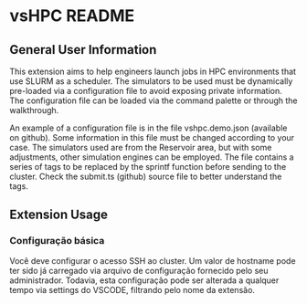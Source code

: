 # vsHPC README

## General User Information

This extension aims to help engineers launch jobs in HPC environments that use SLURM as a scheduler. The simulators to be used must be dynamically pre-loaded via a configuration file to avoid exposing private information. The configuration file can be loaded via the command palette or through the walkthrough.

An example of a configuration file is in the file vshpc.demo.json (available on github). Some information in this file must be changed according to your case. The simulators used are from the Reservoir area, but with some adjustments, other simulation engines can be employed. The file contains a series of tags to be replaced by the sprintf function before sending to the cluster. Check the submit.ts (github) source file to better understand the tags.

## Extension Usage

### Configuração básica

Você deve configurar o acesso SSH ao cluster. Um valor de hostname pode ter sido já carregado via arquivo de configuração fornecido pelo seu administrador.
Todavia, esta configuração pode ser alterada a qualquer tempo via settings do VSCODE, filtrando pelo nome da extensão.
